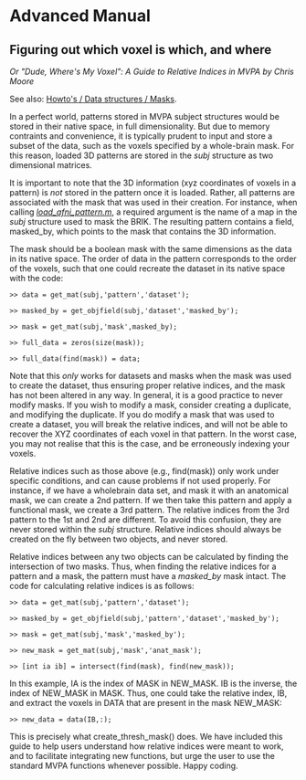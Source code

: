 # Advanced Manual #

## Figuring out which voxel is which, and where ##

_Or "Dude, Where's My Voxel": A Guide to Relative Indices in MVPA by Chris Moore_

See also: [Howto's / Data structures / Masks](HowtosMasks.md).

In a perfect world, patterns stored in MVPA subject structures would be stored in their native space, in full dimensionality. But due to memory contraints and convenience, it is typically prudent to input and store a subset of the data, such as the voxels specified by a whole-brain mask. For this reason, loaded 3D patterns are stored in the _subj_ structure as two dimensional matrices.

It is important to note that the 3D information (xyz coordinates of voxels in a pattern) is _not_ stored in the pattern once it is loaded. Rather, all patterns are associated with the mask that was used in their creation. For instance, when calling _[load\_afni\_pattern.m](http://code.google.com/p/princeton-mvpa-toolbox/source/browse/trunk/core/io/load_afni_pattern.m)_, a required argument is the name of a map in the _subj_ structure used to mask the BRIK. The resulting pattern contains a field, masked\_by, which points to the mask that contains the 3D information.

The mask should be a boolean mask with the same dimensions as the data in its native space. The order of data in the pattern corresponds to the order of the voxels, such that one could recreate the dataset in its native space with the code:

```
>> data = get_mat(subj,'pattern','dataset'); 

>> masked_by = get_objfield(subj,'dataset','masked_by');

>> mask = get_mat(subj,'mask',masked_by);

>> full_data = zeros(size(mask));

>> full_data(find(mask)) = data; 
```

Note that this _only_ works for datasets and masks when the mask was used to create the dataset, thus ensuring proper relative indices, and the mask has not been altered in any way. In general, it is a good practice to never modify masks. If you wish to modify a mask, consider creating a duplicate, and modifying the duplicate. If you do modify a mask that was used to create a dataset, you will break the relative indices, and will not be able to recover the XYZ coordinates of each voxel in that pattern. In the worst case, you may not realise that this is the case, and be erroneously indexing your voxels.

Relative indices such as those above (e.g., find(mask)) only work under specific conditions, and can cause problems if not used properly. For instance, if we have a wholebrain data set, and mask it with an anatomical mask, we can create a 2nd pattern. If we then take this pattern and apply a functional mask, we create a 3rd pattern. The relative indices from the 3rd pattern to the 1st and 2nd are different. To avoid this confusion, they are never stored within the _subj_ structure. Relative indices should always be created on the fly between two objects, and never stored.

Relative indices between any two objects can be calculated by finding the intersection of two masks. Thus, when finding the relative indices for a pattern and a mask, the pattern must have a _masked\_by_ mask intact. The code for calculating relative indices is as follows:

```
>> data = get_mat(subj,'pattern','dataset'); 

>> masked_by = get_objfield(subj,'pattern','dataset','masked_by');

>> mask = get_mat(subj,'mask','masked_by');

>> new_mask = get_mat(subj,'mask','anat_mask');

>> [int ia ib] = intersect(find(mask), find(new_mask));
```

In this example, IA is the index of MASK in NEW\_MASK. IB is the inverse, the index of NEW\_MASK in MASK. Thus, one could take the relative index, IB, and extract the voxels in DATA that are present in the mask NEW\_MASK:

```
>> new_data = data(IB,:);
```

This is precisely what create\_thresh\_mask() does. We have included this guide to help users understand how relative indices were meant to work, and to facilitate integrating new functions, but urge the user to use the standard MVPA functions whenever possible. Happy coding.